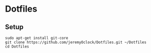 # Dotfiles


## Setup
```
sudo apt-get install git-core
git clone https://github.com/jeremyOclock/Dotfiles.git ~/Dotfiles
cd Dotfiles	
```
